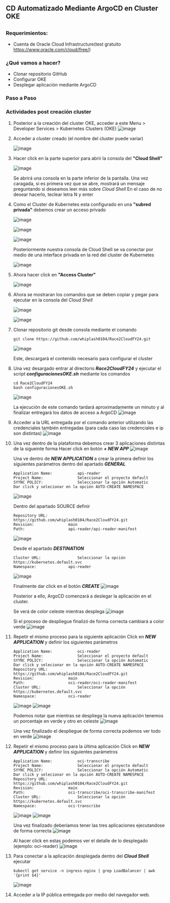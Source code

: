 ## CD Automatizado Mediante ArgoCD en Cluster OKE

## ##

### Requerimientos:

- Cuenta de Oracle Cloud Infrastructure(test gratuito https://www.oracle.com/cloud/free/)

### ¿Qué vamos a hacer?

- Clonar repositorio GitHub
- Configurar OKE
- Desplegar aplicación mediante ArgoCD

### Paso a Paso

### Actividades post creación cluster

1. Posterior a la creación del cluster OKE, acceder a este
	Menu > Developer Services > Kubernetes Clusters (OKE)
	![image](https://github.com/whiplash0104/Race2CloudFY24/assets/14284928/af8781b0-f2fa-4575-97ff-a6705f171d20)

3. Acceder a cluster creado (el nombre del cluster puede variar)
   
	![image](https://github.com/whiplash0104/Race2CloudFY24/assets/40583067/56f2949d-43c4-4999-a91e-6732affc4d22)

4. Hacer click en la parte superior para abrir la consola del **"Cloud Shell"**

	![image](https://github.com/whiplash0104/Race2CloudFY24/assets/40583067/c281f159-c86e-4051-b12f-618c447739ab)

	Se abrirá una consola en la parte inferior de la pantalla. Una vez caragada, si es primera vez que se abre, mostrará un mensaje 	preguntando si deseamos leer más sobre *Cloud Shell*
	En el caso de no desear hacerlo, teclear letra N y enter

5. Como el Cluster de Kubernetes esta configurado en una **"subred privada"** debemos crear un acceso privado

	![image](https://github.com/whiplash0104/Race2CloudFY24/assets/40583067/2fa17022-c6b8-416f-b8df-3fc7679b91cc)

	![image](https://github.com/whiplash0104/Race2CloudFY24/assets/40583067/d2ca2f22-0edd-4b32-a77c-6b3caa277757)
	
	![image](https://github.com/whiplash0104/Race2CloudFY24/assets/40583067/91486d4a-1909-4e30-8acf-057630ea4620)

	

	Posteriormente nuestra consola de Cloud Shell se va conectar por medio de una interface privada en la red del cluster de Kubernetes

 	![image](https://github.com/whiplash0104/Race2CloudFY24/assets/40583067/dc2253d4-00c1-41db-9cf0-017f215a3c94)

7. Ahora hacer click en **"Access Cluster"**

   	![image](https://github.com/whiplash0104/Race2CloudFY24/assets/40583067/a1f39e2c-39fc-4cd0-98b4-5581f3978117)

   
8. Ahora se mostraran los comandos que se deben copiar y pegar para ejecutar en la consola del *Cloud Shell*

	![image](https://github.com/whiplash0104/Race2CloudFY24/assets/40583067/383a892e-228a-4f0f-bbb2-315b740b5bf8)

	![image](https://github.com/whiplash0104/Race2CloudFY24/assets/40583067/05ae701e-d6cd-422c-9f9a-f21abc8aa2ba)

 
9. Clonar repositorio git desde consola mediante el comando
	```
	git clone https://github.com/whiplash0104/Race2CloudFY24.git
 	```
 	![image](https://github.com/whiplash0104/Race2CloudFY24/assets/14284928/1aac26c5-52e1-4020-b0ce-eb34368a450d)
	
 	Este, descargará el contenido necesario para configurar el cluster

12. Una vez desargado entrar al directorio ***Race2CloudFY24*** y ejecutar el script ***configuracionesOKE.sh*** mediante los comandos 
	```
	cd Race2CloudFY24
 	bash configuracionesOKE.sh 
 	```
 	![image](https://github.com/whiplash0104/Race2CloudFY24/assets/14284928/d83e682c-d92e-4151-9700-9a89d89aed1a)

	La ejecución de este comando tardará aproximadamente un minuto y al finalizar entregará los datos de acceso a ArgoCD
	![image](https://github.com/whiplash0104/Race2CloudFY24/assets/14284928/8788492d-f3a7-4a2d-9567-b8db7fb51f4b)

13. Acceder a la URL entregada por el comando anterior utilizando las credenciales también entregadas (para cada caso las credenciales e ip son distintas)
 	![image](https://github.com/whiplash0104/Race2CloudFY24/assets/14284928/5fc8f180-3521-4feb-be63-9aad5adf1513)

14. Una vez dentro de la plataforma debemos crear 3 aplicaciones distintas de la sigueinte forma
	Hacer click en botón ***+ NEW APP***
	![image](https://github.com/whiplash0104/Race2CloudFY24/assets/14284928/06adb6f9-1d48-4def-bc47-2e320af0d7e1)

 	Una ve dentro de ***NEW APPLICATION*** a crear la primera definir los siguientes parámetros dentro del apartado ***GENERAL***
 	```
	Application Name:			api-reader
  	Project Name: 				Seleccionar el proyecto default
  	SYYNC POLICY:				Seleccionar la opción Automatic
	Dar click y selecionar en la opción AUTO-CREATE NAMESPACE
  	```
  	![image](https://github.com/whiplash0104/Race2CloudFY24/assets/14284928/84f7596b-e74e-4c8a-9059-f5a4dd573438)

	Dentro del apartado SOURCE definir
	```
	Repository URL:				https://github.com/whiplash0104/Race2CloudFY24.git
 	Revision:				main
 	Path:					api-reader/api-reader-manifest
 	```
 	![image](https://github.com/whiplash0104/Race2CloudFY24/assets/14284928/29d6535c-4941-43ac-8323-4bbf784c2799)


	Desde el apartado ***DESTINATION***
	```
	Cluster URL:				Seleccionar la opción https://kubernetes.default.svc
 	Namespace:				api-reader
 	```
 	![image](https://github.com/whiplash0104/Race2CloudFY24/assets/14284928/cf41c3f9-24c4-431a-ac57-0697c73bfafb)

	Finalmente dar click en el botón ***CREATE***
	![image](https://github.com/whiplash0104/Race2CloudFY24/assets/14284928/3d466c5a-9e11-4100-b67a-9f194cc337fd)

	Posterior a ello, ArgoCD comenzará a deslegar la aplicación en el cluster.

	Se verá de color celeste mientras desplega
	![image](https://github.com/whiplash0104/Race2CloudFY24/assets/14284928/5bf4aa77-677c-434b-9a4c-47802205042d)

	Si el proceso de despliegue finalizó de forma correcta cambiará a color verde
	![image](https://github.com/whiplash0104/Race2CloudFY24/assets/14284928/36c2fe79-7f47-40bb-9bba-9da04c8c2c5f)

 
15. Repetir el mismo proceso para la siguiente aplicación
	Click en ***NEW APPLICATION*** y definir los siguientes parámetros
 	```
	Application Name:			oci-reader
  	Project Name: 				Seleccionar el proyecto default
  	SYYNC POLICY:				Seleccionar la opción Automatic
	Dar click y selecionar en la opción AUTO-CREATE NAMESPACE
  	Repository URL:				https://github.com/whiplash0104/Race2CloudFY24.git
 	Revision:				main
 	Path:					oci-reader/oci-reader-manifest
  	Cluster URL:				Seleccionar la opción https://kubernetes.default.svc
 	Namespace:				oci-reader
  	```
	![image](https://github.com/whiplash0104/Race2CloudFY24/assets/14284928/09740c03-d10a-4b16-9b03-36b0b1631c37)
	![image](https://github.com/whiplash0104/Race2CloudFY24/assets/14284928/e92bb58f-c2be-44a3-a825-f924fcfe7a9b)

	Podemos notar que mientras se despliega la nueva aplicación tenemos un porcentaje en verde y otro en celeste
	![image](https://github.com/whiplash0104/Race2CloudFY24/assets/14284928/f84b23c2-6d3d-4a59-9914-81984d54ed1d)

	Una vez finalizado el despliegue de forma correcta podemos ver todo en verde
	![image](https://github.com/whiplash0104/Race2CloudFY24/assets/14284928/988635cb-48da-463e-b5a3-a603afe8d300)


16. Repetir el mismo proceso para la última aplicación
	Click en ***NEW APPLICATION*** y definir los siguientes parámetros
 	```
	Application Name:			oci-transcribe
  	Project Name: 				Seleccionar el proyecto default
  	SYYNC POLICY:				Seleccionar la opción Automatic
	Dar click y selecionar en la opción AUTO-CREATE NAMESPACE
  	Repository URL:				https://github.com/whiplash0104/Race2CloudFY24.git
 	Revision:				main
 	Path:					oci-transcribe/oci-transcribe-manifest
  	Cluster URL:				Seleccionar la opción https://kubernetes.default.svc
 	Namespace:				oci-transcribe
  	```
  	![image](https://github.com/whiplash0104/Race2CloudFY24/assets/14284928/722a700b-5ccf-4587-ab75-ef0f50599335)
	![image](https://github.com/whiplash0104/Race2CloudFY24/assets/14284928/b904c0bb-6e34-4312-acb5-5e51e9fdc1de)

	Una vez finalizado deberíamos tener las tres aplicaciones ejecutandose de forma correcta
	![image](https://github.com/whiplash0104/Race2CloudFY24/assets/14284928/4faa5440-eea7-4a2a-811a-0b87d3af0ece)

	Al hacer click en estas podemos ver el detalle de lo desplegado (ejemplo: oci-reader)
	![image](https://github.com/whiplash0104/Race2CloudFY24/assets/40583067/a1fcf038-3323-4ea7-80bc-5d99c2503ac5)


18. Para conectar a la aplicación desplegada dentro del ***Cloud Shell*** ejecutar
	```
	kubectl get service -n ingress-nginx | grep LoadBalancer | awk '{print $4}'
 	```
 	![image](https://github.com/whiplash0104/Race2CloudFY24/assets/14284928/98e7e60c-e995-433d-bc0a-b7ff34e9dcce)

19. Acceder a la IP pública entregada por medio del navegador web.
